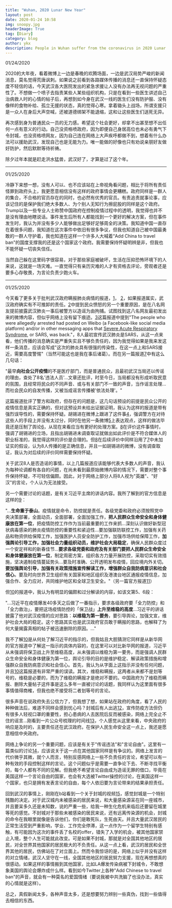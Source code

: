 ```yaml
---
title: "Wuhan, 2020 Lunar New Year"
layout: post
date: 2020-01-24 10:58
img: snoopy.jpg
headerImage: True
tag: [Diary]
category: blog
author: ykx
description: People in Wuhan suffer from the coronavirus in 2020 Lunar New Year.
---
```


01/24/2020

2020的大年夜，看着微博上一边是春晚的欢腾场面，一边是武汉局势严峻的新闻消息，莫名觉得荒唐讽刺。如果说之前看到各路媒体传播的消息还一直保持怀疑态度不轻信的话，今天武汉各大医院发出的紧急求援让人没有办法再无视问题的严重性了。不想做一个喷子去指责某些人某些组织机构，只是在看到一些医生讲述自己治病救人时的心情的帖子后，再想到如今身在武汉一线的医生们没有防护服、没有像样的食物补给、孤立无援的状态，真的觉得心寒。拿着锄头上战场，所谓支援只是一众人在身后大声空喊，还被道德绑架不能退缩，这和让这些医生们送死无异。

再次感到身为普通民众一员的无力感。希望这个社会更好，却拿不出甚至想不出任何一点有意义的行动。自己没资格喷政府，因为即便自己身居高位也未必有勇气下令封城，也没资格喷网友，因为自己连在网络上大声疾呼都做不到，想着有什么办法可以援助武汉，发现自己也是无能为力。唯一能做的好像也只有劝说亲朋好友做好防护，然后默默等待祈祷。

除夕过年本就是赶走洪水猛兽，武汉好了，才算是过了这个年。

----

01/25/2020

冷静下来想一想，没有人可以、也不应该站在上帝视角看问题，相比于将所有责任怪罪到政府头上，我更愿意相信没有这样的政府事情会更糟糕。政府同样是一群人的集合，不合格的官员存在的同时，也必然有优秀的官员。有责追责就事论事，应该记住的是保护我们绝大多数人、为个别人无知行为擦屁股的同样是这个政府。Trump以及一些专业人士称赞中国政府在控制疫情过程中的透明，我觉得也并不是没有理由地瞎说话。事件发生后所有人都能找到一个更好的解决方案，但在事件发生时，我认为并没有多少人能够做出足够好足够周全的决策。我知道中国一直存在着很多问题，我知道在这次事件中依旧有很多争议，但我也知道自己被中国最勇敢的一群人守护着，我也知道在这样一个许多人大喊着“Add China to travel ban"的国度支撑我的还是这个国家这个政府。我需要保持怀疑明辨是非，但我也不能怀疑一切丧失信任。

当然自己躲在这里码字很容易，对于那些家庭被破坏，生活在压抑恐怖环境下的人来说，这就是一场灾难。一直觉得只有亲历灾难的人才有资格去评论，旁观者还是要多心存敬畏，为言论负责少跑火车。

---

01/25/2020

今天看了更多关于批判武汉政府瞒报肺炎病情的报道，[1](https://www.bbc.com/zhongwen/simp/chinese-news-51215865)， [2](https://www.rfa.org/cantonese/commentaries/com-01222020083113.html)，如果报道属实，武汉政府确实有不可推卸的责任。[2](https://www.rfa.org/cantonese/commentaries/com-01222020083113.html)中提到民众愤怒的另一个重要原因，是在八名网友提前披露武汉肺炎一事后被警方以造谣为由拘捕。试图找到这八名网友最初发出来的微博内容，但似乎网络上没有留下痕迹。[3](https://www.poynter.org/fact-checking/2020/the-2019-coronavirus-virus-lands-in-the-u-s-after-killing-17-and-taking-eight-to-prison/)这篇报道中提到"The people who were allegedly arrested had posted on Weibo (a Facebook-like social media platform) and/or in other messaging apps that [Severe Acute Respiratory Syndrome](https://www.who.int/csr/sars/en/), or SARS, was back."，8人最初宣传武汉肺炎是SARS，从这一点来看，他们传播的消息确实是严重失实且不够负责任的，因为我觉得如果是我来发这样一条消息，应该会写成"这次的肺炎具有很强的传染性，在这一点上和SARS接近，需要高度警惕"（当然可能这也是我在事后诸葛）。而在另一篇报道[7](http://www.rfi.fr/cn/%E4%B8%AD%E5%9B%BD/20200121-%E6%AD%A6%E6%B1%89%E7%96%AB%E6%83%85%E4%BC%A0%E6%92%AD%E8%B0%A3%E8%A8%80-%E8%AD%A6%E6%96%B9%E6%9F%A5%E5%A4%848%E4%BA%BA)中有这么几句话：

"最早**向社会公开疫情**的不是医疗部门，而是普通民众，且最初武汉当局还以传谣的理由，查处了8名'违法人员'...文章还批评，时至今日，当局都没有形成听取民意的氛围，且经常将民众的不同声音、或与有关部门不一致的声音，当作谣言处理...而社会民众的自发传播，又被当成谣言传播被'依法处理'。"

这篇报道批评了警方和政府，但存在的问题是，这几句话预设的前提是民众公开的疫情信息是真实正确的，但对这预设并未给出证据证明，我认为这样的报道是带有强烈误导性的，需要保持怀疑。胡锡进在微博上跟进了这件事[4](https://weibo.com/1989660417/IqxKNE5if)，强调警方在对待这些人的手段上并没有太过分，同时在他另一条微博[5](https://weibo.com/1989660417/Ir79knSeZ)上表达观点，这样的做法毕竟还是压制了舆论[6](http://www.xinhuanet.com/2020-01/01/c_1125412773.htm)，从现在来看应当有更好的处理方案。[8](https://www.ntdtv.com/gb/2020/01/23/a102758954.html)在评价这件事情时，强调了胡锡进的立场，且指出胡锡进未调查取证就做出如此评价是不符合媒体人的职业标准的，我觉得这样的评价是合理的。但[8](https://www.ntdtv.com/gb/2020/01/23/a102758954.html)在后续评价中同样沿用了[7](http://www.rfi.fr/cn/%E4%B8%AD%E5%9B%BD/20200121-%E6%AD%A6%E6%B1%89%E7%96%AB%E6%83%85%E4%BC%A0%E6%92%AD%E8%B0%A3%E8%A8%80-%E8%AD%A6%E6%96%B9%E6%9F%A5%E5%A4%848%E4%BA%BA)中未加证实的假设，认为8人传播的是正确信息，并且一如胡锡进的微博，没有调查取证，我认为对后续的评价同样需要保持怀疑。

关于武汉8人是否造谣的事情，以上几篇报道应该能够代表大多数人的声音，我认为每种论调都有各自的问题，在尚未看到最原始微博内容的情况下，需要对整个事件保持怀疑，不可轻信偏颇。因此，对于网络上部分人将8人视为"英雄"、"好汉"的言论，个人认为无法接受。

另一个需要讨论的话题，是有关习近平主席的讲话内容。我所了解到的官方信息是这样的[9](http://www.xinhuanet.com/politics/2020-01/25/c_1125502052.htm)：

"...**生命重于泰山**。疫情就是命令，防控就是责任。各级党委和政府必须按照党中央决策部署，全面动员，全面部署，全面加强工作，**把人民群众生命安全和身体健康放在第一位**，把疫情防控工作作为当前最重要的工作来抓...深刻认识做好新型冠状病毒感染的肺炎疫情防控的重要性和紧迫性...要加强联防联控工作，加强有关药品和物资供给保障工作，加强医护人员安全防护工作，加强市场供给保障工作，**加强舆论引导工作，加强社会力量组织动员，维护社会大局稳定**，确保人民群众度过一个安定祥和的新春佳节...**要求各级党委和政府及有关部门要把人民群众生命安全和身体健康放在第一位**，制定周密方案，组织各方力量开展防控，采取切实有效措施，坚决遏制疫情蔓延势头...要及时准确、公开透明发布疫情，回应境内外关切。**要加强舆论引导，加强有关政策措施宣传解读工作，增强群众自我防病意识和社会信心**。要及时向世界卫生组织有关国家和地区组织及港澳台地区通报疫情信息，加强合作、全力应对，共同维护地区和全球卫生安全。"（另一篇官方报道[11](http://www.xinhuanet.com/politics/leaders/2020-01/20/c_1125486561.htm)）

但[10](https://www.rfa.org/cantonese/commentaries/com-01222020083113.html)的报道中，我认为有明显的偏颇和过分解读的内容，如该文第5、6段：

"...习近平在疫情爆发40多天之后做了一番指示，要求各级政府要「全力防控」和「全力救治」，要把这场疫情防控的「保卫战」**上升至维稳的高度**...习近平的讲话披露了他对武汉疫情的应对思路：**以维稳为第一要务**，要引导舆论，加强文宣，维护社会大局的稳定。这个思路其实也是武汉政府官员敢于瞒报的思路，也解释了为何大量揭露真相的帖子被迅速删除的原因。..."

我不了解[10](https://www.rfa.org/cantonese/commentaries/com-01222020083113.html)是从何处了解习近平的指示的，但我姑且大胆猜测它同样是从新华网的官方报道中了解这一指示的具体内容的，在这里可以对比新华网的报道，习近平从未强调将保卫战上升至维稳高度，从未强调以维稳为第一要务，而是强调人民群众生命安全和身体健康为第一位，舆论引导的目的是维护稳定、解读政策措施和增强群众自我防病意识和社会信心。首先，我认为从字面上这指示并没有任何问题，并且[10](https://www.rfa.org/cantonese/commentaries/com-01222020083113.html)这篇报道有非常严重的误读。其次，维稳和瞒报，这两者从来都不是划等号的，维稳是必要的，而为了维稳的瞒报才是绝对不要的。中国政府为了维稳而瞒报、删除大量帖子这件事是这么多年一直被讨论的话题，我同样认为这里面有很多事情值得商榷，但我也绝不接受将二者划等号的言论。

很多声音在说政府失去公信力了，但我想了想，如果站在政府的角度，看了人民的种种做法后，难道不同样会感到忧心吗？封城后有人出逃[12](https://www.voachinese.com/a/wuhan-coronavirus-20200123/5257796.html)，宣传防疫方法但仍有很多人轻视口罩的重要性，担心患病的人去医院后反而被感染，网络上完全止不住的谣言...刚看到一片公众号梳理的时间线[13](https://mp.weixin.qq.com/s/iRGLlbuFTtysq411sZjE8g)，个人感觉从这里来看，中央政府的响应是及时的，主要责任还在武汉政府。在保护人民生命安全这一点上，我还是愿意相信中央政府。

网络上争论的另一个重要问题，应该是有关于"传谣违法"和"言论自由"。这里有一篇类似的讨论[14](https://theconversation.com/governments-are-making-fake-news-a-crime-but-it-could-stifle-free-speech-117654)，应该说关于这一点在其他国家同样是有争议的。网络上发言的代价微乎其微，就个人而言，特别反感网络上一些不负责任的言论，希望可以有一种有效的手段控制这样的言论。这个问题似乎是需要一直争论下去、不断寻找平衡的，每个人都有不同的见解。但我绝不希望言论自由成为造谣无罪的借口，毕竟在美国这样一个言论自由的国家，也会有大选被Twitter操控的讨论，在美国这样一个国家，也只是拥有发表言论的自由，每个人依旧要为言论带来的结果承担责任。

回到武汉的事情上，刚刚在b站看到一个关于封城的视频[15](https://www.bilibili.com/video/av85013836)，感觉封城是一个特别残酷的决定。对于武汉城内未被感染的居民来说，和大量感染源呆在同一座城市，并且要呆多久还是未知数，说的严重一些，给我一种生化危机来临后还要留在城里等死的感觉。不封城对于那些未被感染的居民来说，还有远离传染源的机会，封城的命令在我眼里就像是告诉他们，你们是敢死队，生死由天。并且大量武汉居民的正常生活受到严重影响，学业、工作完全停滞，这一点作为一个留学生特别有感触，有可能因为这次的事件丢了名校的offer，错失了入学的机会，被其他国家禁止入境，整个人生可能就此改变。可是如果不封城，那就是对全国其他地区的居民，对全世界其他国家的居民极大的不负责任。从这一点上看，武汉的居民和全世界其他的居民，仿佛站在了对立面上。然而令我惊讶的是，网络上似乎并没有这样的对立情绪，武汉人坚守在一线，全国其他地区的居民努力支援，现在再想想真的很感动。如果这样的事情搬到其他国家，比如LA爆发传染病被下封城令，不敢想象美国的舆论会爆炸成什么样。看到如今Twitter上各种"Add Chinese to travel ban"的声音，就会有一种莫名的爱国情绪（要说我被中共洗脑了也没办法，真实的心情就是这样）。

总之，真假新闻太多，各种声音太多，还是想要努力辨别一些真伪，找到一些值得去相信的东西。

